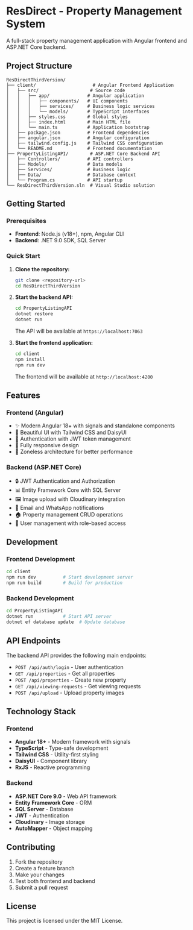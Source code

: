 # ResDirect - Property Management System

A full-stack property management application with Angular frontend and ASP.NET Core backend.

## Project Structure

```
ResDirectThirdVersion/
├── client/                     # Angular Frontend Application
│   ├── src/                   # Source code
│   │   ├── app/              # Angular application
│   │   │   ├── components/   # UI components
│   │   │   ├── services/     # Business logic services
│   │   │   └── models/       # TypeScript interfaces
│   │   ├── styles.css        # Global styles
│   │   ├── index.html        # Main HTML file
│   │   └── main.ts           # Application bootstrap
│   ├── package.json          # Frontend dependencies
│   ├── angular.json          # Angular configuration
│   ├── tailwind.config.js    # Tailwind CSS configuration
│   └── README.md             # Frontend documentation
├── PropertyListingAPI/        # ASP.NET Core Backend API
│   ├── Controllers/          # API controllers
│   ├── Models/               # Data models
│   ├── Services/             # Business logic
│   ├── Data/                 # Database context
│   └── Program.cs            # API startup
└── ResDirectThirdVersion.sln  # Visual Studio solution
```

## Getting Started

### Prerequisites
- **Frontend**: Node.js (v18+), npm, Angular CLI
- **Backend**: .NET 9.0 SDK, SQL Server

### Quick Start

1. **Clone the repository:**
   ```bash
   git clone <repository-url>
   cd ResDirectThirdVersion
   ```

2. **Start the backend API:**
   ```bash
   cd PropertyListingAPI
   dotnet restore
   dotnet run
   ```
   The API will be available at `https://localhost:7063`

3. **Start the frontend application:**
   ```bash
   cd client
   npm install
   npm run dev
   ```
   The frontend will be available at `http://localhost:4200`

## Features

### Frontend (Angular)
- ✨ Modern Angular 18+ with signals and standalone components
- 🎨 Beautiful UI with Tailwind CSS and DaisyUI
- 🔐 Authentication with JWT token management
- 📱 Fully responsive design
- 🚀 Zoneless architecture for better performance

### Backend (ASP.NET Core)
- 🔒 JWT Authentication and Authorization
- 📊 Entity Framework Core with SQL Server
- 🖼️ Image upload with Cloudinary integration
- 📧 Email and WhatsApp notifications
- 🏠 Property management CRUD operations
- 👥 User management with role-based access

## Development

### Frontend Development
```bash
cd client
npm run dev          # Start development server
npm run build        # Build for production
```

### Backend Development
```bash
cd PropertyListingAPI
dotnet run           # Start API server
dotnet ef database update  # Update database
```

## API Endpoints

The backend API provides the following main endpoints:
- `POST /api/auth/login` - User authentication
- `GET /api/properties` - Get all properties
- `POST /api/properties` - Create new property
- `GET /api/viewing-requests` - Get viewing requests
- `POST /api/upload` - Upload property images

## Technology Stack

### Frontend
- **Angular 18+** - Modern framework with signals
- **TypeScript** - Type-safe development
- **Tailwind CSS** - Utility-first styling
- **DaisyUI** - Component library
- **RxJS** - Reactive programming

### Backend
- **ASP.NET Core 9.0** - Web API framework
- **Entity Framework Core** - ORM
- **SQL Server** - Database
- **JWT** - Authentication
- **Cloudinary** - Image storage
- **AutoMapper** - Object mapping

## Contributing

1. Fork the repository
2. Create a feature branch
3. Make your changes
4. Test both frontend and backend
5. Submit a pull request

## License

This project is licensed under the MIT License. 